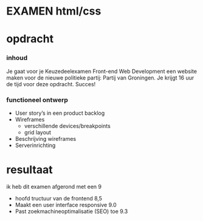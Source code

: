 # EXAMEN html/css
# opdracht
### inhoud
Je gaat voor je Keuzedeelexamen Front-end Web Development een website maken voor de nieuwe politieke partij: Partij van Groningen.
Je krijgt 16 uur de tijd voor deze opdracht.
Succes!
### functioneel ontwerp
- User story’s in een product backlog
- Wireframes
  - verschillende devices/breakpoints
  - grid layout
- Beschrijving wireframes
- Serverinrichting



# resultaat
ik heb dit examen afgerond met een 9
 - hoofd tructuur van de frontend 8,5
  - Maakt een user interface responsive 9.0
  - Past zoekmachineoptimalisatie (SEO) toe 9.3
